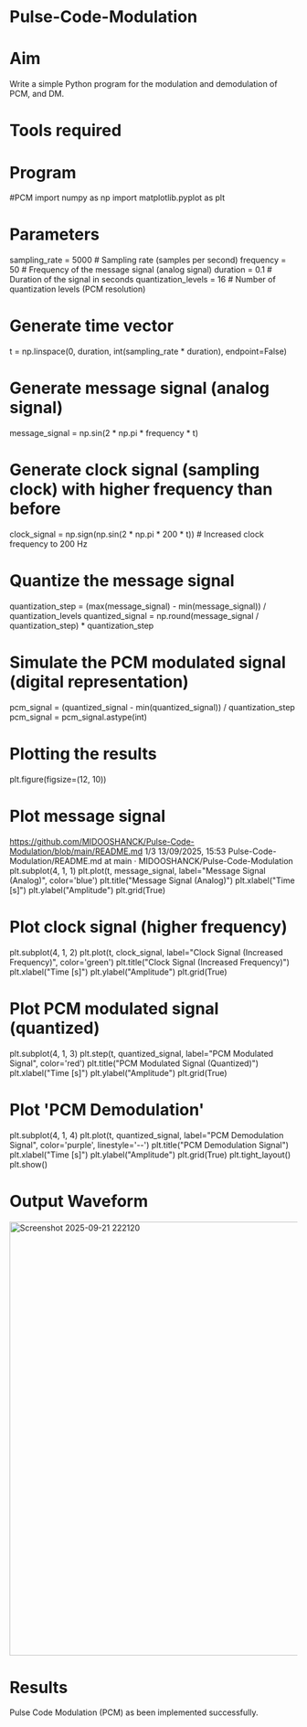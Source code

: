 # Pulse-Code-Modulation
# Aim
Write a simple Python program for the modulation and demodulation of PCM, and DM.
# Tools required
# Program
 #PCM
 import numpy as np
 import matplotlib.pyplot as plt
 # Parameters
 sampling_rate = 5000  # Sampling rate (samples per second)
 frequency = 50  # Frequency of the message signal (analog signal)
 duration = 0.1  # Duration of the signal in seconds
 quantization_levels = 16  # Number of quantization levels (PCM resolution)
 # Generate time vector
 t = np.linspace(0, duration, int(sampling_rate * duration), endpoint=False)
 # Generate message signal (analog signal)
 message_signal = np.sin(2 * np.pi * frequency * t)
 # Generate clock signal (sampling clock) with higher frequency than before
 clock_signal = np.sign(np.sin(2 * np.pi * 200 * t))  # Increased clock frequency to 
200 Hz
 # Quantize the message signal
 quantization_step = (max(message_signal) - min(message_signal)) / 
quantization_levels
 quantized_signal = np.round(message_signal / quantization_step) * quantization_step
 # Simulate the PCM modulated signal (digital representation)
 pcm_signal = (quantized_signal - min(quantized_signal)) / quantization_step
 pcm_signal = pcm_signal.astype(int)
 # Plotting the results
 plt.figure(figsize=(12, 10))
 # Plot message signal
 https://github.com/MIDOOSHANCK/Pulse-Code-Modulation/blob/main/README.md
 1/3
13/09/2025, 15:53
 Pulse-Code-Modulation/README.md at main · MIDOOSHANCK/Pulse-Code-Modulation
 plt.subplot(4, 1, 1)
 plt.plot(t, message_signal, label="Message Signal (Analog)", color='blue')
 plt.title("Message Signal (Analog)")
 plt.xlabel("Time [s]")
 plt.ylabel("Amplitude")
 plt.grid(True)
 # Plot clock signal (higher frequency)
 plt.subplot(4, 1, 2)
 plt.plot(t, clock_signal, label="Clock Signal (Increased Frequency)", 
color='green')
 plt.title("Clock Signal (Increased Frequency)")
 plt.xlabel("Time [s]")
 plt.ylabel("Amplitude")
 plt.grid(True)
 # Plot PCM modulated signal (quantized)
 plt.subplot(4, 1, 3)
 plt.step(t, quantized_signal, label="PCM Modulated Signal", color='red')
 plt.title("PCM Modulated Signal (Quantized)")
 plt.xlabel("Time [s]")
 plt.ylabel("Amplitude")
 plt.grid(True)
 # Plot 'PCM Demodulation' 
plt.subplot(4, 1, 4)
 plt.plot(t, quantized_signal, label="PCM Demodulation Signal", color='purple', 
linestyle='--')
 plt.title("PCM Demodulation Signal")
 plt.xlabel("Time [s]")
 plt.ylabel("Amplitude")
 plt.grid(True)
 plt.tight_layout()
 plt.show()
# Output Waveform
<img width="936" height="759" alt="Screenshot 2025-09-21 222120" src="https://github.com/user-attachments/assets/ed87c05d-ae7e-4e23-b187-ded5c92dfa05" />

# Results
 Pulse Code Modulation (PCM) as been implemented successfully.


